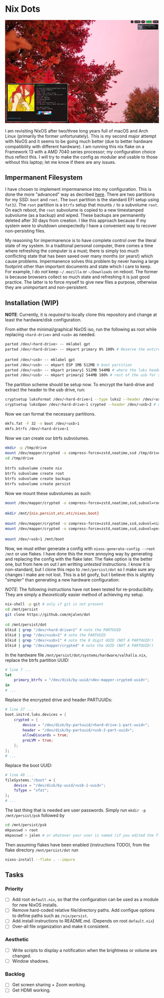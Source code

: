 # Nix Dots 

![Most recent screenshot](./docs/screenies/20240113_0032_screenshot.png "Most recent screenshot.")

I am revisiting NixOS after two/three long years full of macOS and Arch Linux (primarily the former unfortunately). This is my second major attempt with NixOS and it seems to be going much better (due to better hardware compatibility with different hardware). I am running this nix flake on a Framework 13 with a AMD 7040 series processor; my configuration choice thus reflect this. I will try to make the config as modular and usable to those without this laptop; let me know if there are any issues. 

## Impermanent Filesystem 

I have chosen to implement impermanence into my configuration. This is done the more "advanced" way as decribed [here](https://github.com/nix-community/impermanence). There are two partitions for my SSD: `boot` and `root`. The `boot` partition is the standard EFI setup using `fat32`. The `root` partition is a `btrfs` setup that mounts `/` to a subvolume `root`. On each reboot, the `root` subvolume is copied to a new timestamped subvolume (as a backup) and wiped. These backups are permanently deleted after 30 days from creation. I like this approach because if my system were to shutdown unexpectedly I have a convenient way to recover non-persisting files.

My reasoning for impermanence is to have complete control over the literal state of my system. In a traditonal personal computer, there comes a time where refreshing the computer is a must; there is simply too much conflicting state that has been saved over many months (or years!) which cause problems. Impermanence solves this problem by never having a large footprint other than important documents and state which I care to keep. For example, I do _not_ keep `~/.mozilla` or `~/Downloads` on reboot. The former is because browsers collect so much state and refreshing it is just good practice. The latter is to force myself to give new files a purpose, otherwise they are unimportant and non-persistent.

## Installation (WIP)

**NOTE**: Currently, it is _required_ to locally clone this repository and change at least the hardware/disk configuration.

From either the minimal/graphical NixOS iso, run the following as root while replacing `<hard-drive>` and `<usb>` as needed.

``` sh
parted /dev/<hard-drive> -- mklabel gpt
parted /dev/<hard-drive> -- mkpart primary 0% 100% # Reserve the entire hard drive for storage (not boot). 

parted /dev/<usb> -- mklabel gpt
parted /dev/<usb> -- mkpart ESP 1MB 512MB # boot partition
parted /dev/<usb> -- mkpart primary1 512MB 544MB # where the luks header will reside
parted /dev/<usb> -- mkpart primary2 544MB 100% # rest of the usb for storage. format as desired
```

The partition scheme should be setup now. To encrypt the hard-drive and extract the header to the usb drive, run:

``` sh
cryptsetup luksFormat /dev/<hard-drive>1 --type luks2 --header /dev/<usb>2 # answer prompts and provide password
cryptsetup luksOpen /dev/<hard-drive>1 crypted --header /dev/<usb>2 # open hard drive as /dev/mapper/crypted
```

Now we can format the necessary partitions.

``` sh
mkfs.fat -F 32 -n boot /dev/<usb>1
mkfs.btrfs /dev/<hard-drive>1
```

Now we can create our btrfs subvolumes.

``` sh
mkdir -p /tmp/drive
mount /dev/mapper/crypted -o compress-force=zstd,noatime,ssd /tmp/drive
cd /tmp/drive

btrfs subvolume create nix
btrfs subvolume create root
btrfs subvolume create backups
btrfs subvolume create persist
```

Now we mount these subvolumes as such:

``` sh
mount /dev/mapper/crypted -o compress-force=zstd,noatime,ssd,subvol=root /mnt

mkdir /mnt/{nix,persist,etc,etc/nixos,boot}

mount /dev/mapper/crypted -o compress-force=zstd,noatime,ssd,subvol=nix /mnt/nix
mount /dev/mapper/crypted -o compress-force=zstd,noatime,ssd,subvol=persist /mnt/persist

mount /dev/<usb>1 /mnt/boot
```

Now, we must either generate a config with `nixos-generate-config --root /mnt` or use flakes. I have done this the more annoying way by generating and replacing the config with the flake later. The flake option is the better one, but from here on out I am writting _untested_ instructions. I know it is non-standard, but I clone this repo to `/mnt/persist/dot` so I make sure any changes I make are not lost. This is a bit goofy, but I believe this is slightly "simpler" than generating a new hardware configuration:

*NOTE*: The following instructions have not been tested for re-producibilty. They are simply a _theoretically_ easier method of achieving my setup.

``` sh
nix-shell -p git # only if git is not present
cd /mnt/persist
git clone https://github.com/mjalen/dot

cd /mnt/persist/dot
blkid | grep "/dev/<hard-drive>1" # note the PARTUUID
blkid | grep "/dev/<usb>2" # note the PARTUUID
blkid | grep "/dev/<usb>1" # note the 8 digit UUID (NOT A PARTUUID!)
blkid | grep "/dev/mapper/crypted" # note the UUID (NOT A PARTUUID!)
```

In the hardware file `/mnt/persist/dot/systems/hardware/valhalla.nix`, replace the btrfs partition UUID:

``` nix
# line 7 ... 
let 
    primary_btrfs = "/dev/disk/by-uuid/<dev-mapper-crypted-uuid>";
in 
# ... 
```

Replace the encrypted drive and header PARTUUIDs:

``` nix
# line 27 ...
boot.initrd.luks.devices = {
    crypted = {
        device = "/dev/disk/by-partuuid/<hard-drive-1-part-uuid>";
        header = "/dev/disk/by-partuuid/<usb-2-part-uuid>";
        allowDiscards = true;
        preLVM = true;
    };
};
# ...
```

Replace the boot UUID:

``` nix
# line 49 ...
fileSystems."/boot" = {
    device = "/dev/disk/by-uuid/<usb-1-uuid>";
    fsType = "vfat";
};
# ...
```

The last thing that is needed are user passwords. Simply run `mkdir -p /mnt/persist/psk` followed by

``` sh
cd /mnt/persist/psk
mkpasswd > root
mkpasswd > jalen # or whatever your user is named (if you edited the flake)
```

Then assuming flakes have been enabled (instructions TODO), from the flake directory `/mnt/persist/dot` run

``` sh
nixos-install --flake . --impure
```

## Tasks 

### Priority 

- [ ] Add root `default.nix`, so that the configuration can be used as a module for new NixOS installs.
- [ ] Remove hard-coded relative file/directory paths. Add configue options to define paths such as `/nix/persist`.
- [ ] Add install instructions to README.md. (Depends on root `default.nix`)
- [ ] Over-all file organization and make it consistent.

### Aesthetic

- [ ] Write scripts to display a notification when the brightness or volume are changed.
- [ ] Window shadows.

### Backlog

- [ ] Get screen sharing + Zoom working.
- [ ] Get HDMI working. 
